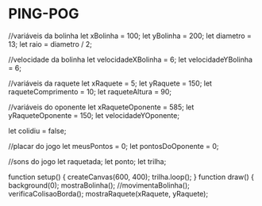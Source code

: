 # PING-POG
//variáveis da bolinha
let xBolinha = 100;
let yBolinha = 200;
let diametro = 13;
let raio = diametro / 2;

//velocidade da bolinha
let velocidadeXBolinha = 6;
let velocidadeYBolinha = 6;

//variáveis da raquete
let xRaquete = 5;
let yRaquete = 150;
let raqueteComprimento = 10;
let raqueteAltura = 90;

//variáveis do oponente
let xRaqueteOponente = 585;
let yRaqueteOponente = 150;
let velocidadeYOponente;

let colidiu = false;

//placar do jogo
let meusPontos = 0;
let pontosDoOponente = 0;

//sons do jogo
let raquetada;
let ponto;
let trilha;

function setup() {
  createCanvas(600, 400);
  trilha.loop();
}
function draw() {
  background(0);
  mostraBolinha();
  //movimentaBolinha();
  verificaColisaoBorda();
  mostraRaquete(xRaquete, yRaquete);
